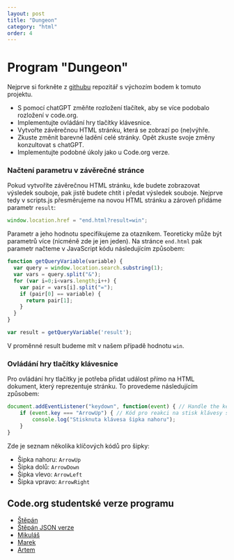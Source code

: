 ```yaml
---
layout: post
title: "Dungeon"
category: "html"
order: 4
---
```


# Program "Dungeon"

Nejprve si forkněte z [githubu](https://github.com/kpostrava/dungeon) repozitář s výchozím bodem k tomuto projektu.

- S pomocí chatGPT změňte rozložení tlačítek, aby se více podobalo rozložení v code.org.
- Implementujte ovládání hry tlačítky klávesnice.
- Vytvořte závěrečnou HTML stránku, která se zobrazí po (ne)výhře.
- Zkuste změnit barevné ladění celé stránky. Opět zkuste svoje změny konzultovat s chatGPT.
- Implementujte podobné úkoly jako u Code.org verze.

### Načtení parametru v závěrečné stránce

Pokud vytvoříte závěrečnou HTML stránku, kde budete zobrazovat výsledek souboje, pak jistě budete chtít i předat výsledek souboje. Nejprve tedy v scripts.js přesměrujeme na novou HTML stránku a zároveň přidáme parametr `result`:

```JavaScript
window.location.href = "end.html?result=win";
```

Parametr a jeho hodnotu specifikujeme za otazníkem. Teoreticky může být parametrů více (nicméně zde je jen jeden). Na stránce `end.html` pak parametr načteme v JavaScript kódu následujícím způsobem:

```JavaScript
function getQueryVariable(variable) {
  var query = window.location.search.substring(1);
  var vars = query.split("&");
  for (var i=0;i<vars.length;i++) {
    var pair = vars[i].split("=");
    if (pair[0] == variable) {
      return pair[1];
    }
  }
}

var result = getQueryVariable('result');
```

V proměnné result budeme mít v našem případě hodnotu `win`.

### Ovládání hry tlačítky klávesnice

Pro ovládání hry tlačítky je potřeba přidat událost přímo na HTML dokument, který reprezentuje stránku. To provedeme následujícím způsobem:

```JavaScript
document.addEventListener("keydown", function(event) { // Handle the keydown event here
	if (event.key === "ArrowUp") { // Kód pro reakci na stisk klávesy šipka nahoru
		console.log("Stisknuta klávesa šipka nahoru");
	}
}
```

Zde je seznam několika klíčových kódů pro šipky:

- Šipka nahoru: `ArrowUp`
- Šipka dolů: `ArrowDown`
- Šipka vlevo: `ArrowLeft`
- Šipka vpravo: `ArrowRight`

## Code.org studentské verze programu

- [Štěpán](https://studio.code.org/projects/applab/1inL4-_LCA1StixR5R8WeBb6Tb5tF8s6aVeF5IurY_A)
- [Štěpán JSON verze](https://studio.code.org/projects/applab/WV2sXQu3mQT6pMGhbU2GDcdULpGN4FFTp-3NGe2usCg)
- [Mikuláš](https://studio.code.org/projects/applab/_3Jqoi4a99BigqIDKwEiDhQRyGZVhUL309LYWasM5_M)
- [Marek](https://studio.code.org/projects/applab/e5tYkt8TbW2a7KjA3LQpee2vhsxRIhhtTxDYW43LjhQ)
- [Artem](https://studio.code.org/projects/applab/WzlCkoZl1dB58Zjg3fKFoX1ChARbtxzhFFvJffITgPc)
